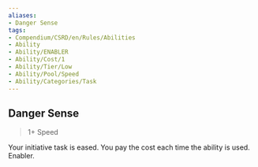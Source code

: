 ```yaml
---
aliases:
- Danger Sense
tags:
- Compendium/CSRD/en/Rules/Abilities
- Ability
- Ability/ENABLER
- Ability/Cost/1
- Ability/Tier/Low
- Ability/Pool/Speed
- Ability/Categories/Task
---
```


  
## Danger Sense  
>1+  Speed  
  
Your initiative task is eased. You pay the cost each time the ability is used. Enabler.